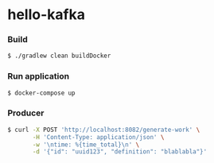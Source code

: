 # hello-kafka


### Build
```bash
$ ./gradlew clean buildDocker
```

### Run application
```bash
$ docker-compose up
```

### Producer
```bash
$ curl -X POST 'http://localhost:8082/generate-work' \
       -H 'Content-Type: application/json' \
       -w '\ntime: %{time_total}\n' \
       -d '{"id": "uuid123", "definition": "blablabla"}'
```
